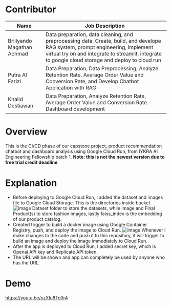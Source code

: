 # Contributor
| Name  | Job Description |
| ------------- | ------------- |
| Brillyando Magathan Achmad  | Data preparation, data cleaning, and preprocessing data. Create, build, and develope RAG system, prompt engineering, implement virtual try on and integrate to streamlit, integrate to google cloud storage and deploy to cloud run  |
| Putra Al Farizi  | Data Preparation, Data Preprocessing, Analyze Retention Rate, Average Order Value and Conversion Rate, and Develop Chatbot Application with RAG|
| Khalid Destiawan  | Data Preparation, Analyze Retention Rate, Average Order Value and Conversion Rate. Dashboard development |

# Overview
This is the CI/CD phase of our capstone project, product recommendation chatbot and dashboard analysis using Google Cloud Run, from IYKRA AI Engineering Fellowship batch 1.
**Note: this is not the newest version due to free trial credit deadline**

# Explanation
- Before deploying to Google Cloud Run, I added the dataset and images file to Google Cloud Storage. This is the directories inside bucket.
 ![image](https://github.com/user-attachments/assets/bca423b2-4ff1-4422-bdc7-74d8bf520f3a)
  Dataset folder to store the datasets, while image and Final Product(s) to store fashion images, lastly faiss_index is the embedding of our product catalog.
- Created trigger to build a docker image using Google Container Registry, push, and deploy the image to Cloud Run.
  ![image](https://github.com/user-attachments/assets/3993439f-8b2e-4ea9-ba53-9e40b07060d3)
  Whenever I make changes to the code and push it to this repository, it will trigger to build an image and deploy the image immediately to Cloud Run.
- After the app is deployed to Cloud Run, I added secret key, which is Openai API key and Replicate API token.
- The URL will be shown and app can completely be used by anyone who has the URL.

# Demo
https://youtu.be/yzXIu8Tc0r4


